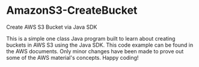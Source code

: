 # AmazonS3-CreateBucket
Create AWS S3 Bucket via Java SDK

This is a simple one class Java program built to learn about creating buckets in AWS S3 using the Java SDK.
This code example can be found in the AWS documents. Only minor changes have been made to prove out some of 
the AWS material's concepts. Happy coding!
